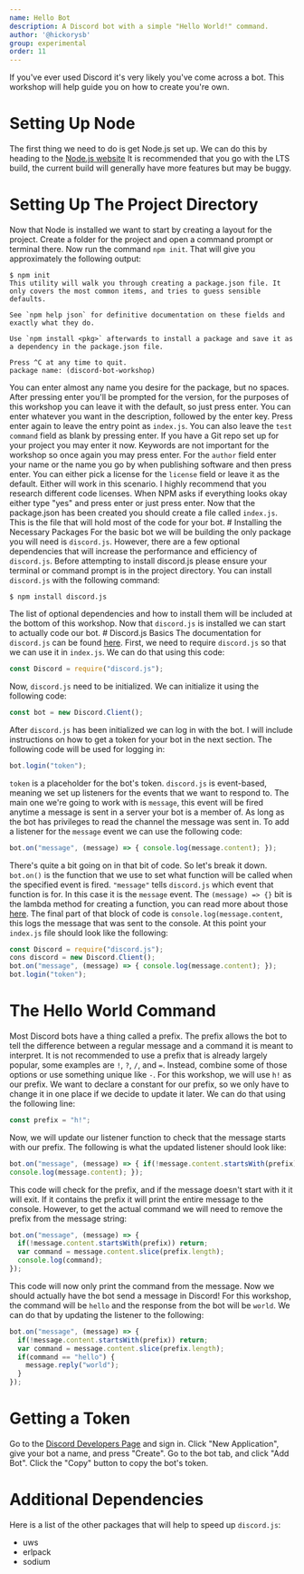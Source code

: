 ```yaml
---
name: Hello Bot
description: A Discord bot with a simple "Hello World!" command.
author: '@hickorysb'
group: experimental
order: 11
---
```


If you've ever used Discord it's very likely you've come across a bot. This workshop will help guide you on how to create you're own.

# Setting Up Node

The first thing we need to do is get Node.js set up. We can do this by heading to the [Node.js website](https://nodejs.org/) It is recommended that you go with the LTS build, the current build will generally have more features but may be buggy.

# Setting Up The Project Directory

Now that Node is installed we want to start by creating a layout for the project. Create a folder for the project and open a command prompt or terminal there. Now run the command `npm init`. That will give you approximately the following output:
```
$ npm init
This utility will walk you through creating a package.json file. It only covers the most common items, and tries to guess sensible defaults.

See `npm help json` for definitive documentation on these fields and exactly what they do.

Use `npm install <pkg>` afterwards to install a package and save it as a dependency in the package.json file.

Press ^C at any time to quit.
package name: (discord-bot-workshop)
```

You can enter almost any name you desire for the package, but no spaces. After pressing enter you'll be prompted for the version, for the purposes of this workshop you can leave it with the default, so just press enter. You can enter whatever you want in the description, followed by the enter key. Press enter again to leave the entry point as `index.js`. You can also leave the `test command` field as blank by pressing enter. If you have a Git repo set up for your project you may enter it now. Keywords are not important for the workshop so once again you may press enter. For the `author` field enter your name or the name you go by when publishing software and then press enter. You can either pick a license for the `license` field or leave it as the default. Either will work in this scenario. I highly recommend that you research different code licenses. When NPM asks if everything looks okay either type "yes" and press enter or just press enter. Now that the package.json has been created you should create a file called `index.js`. This is the file that will hold most of the code for your bot. # Installing the Necessary Packages For the basic bot we will be building the only package you will need is `discord.js`. However, there are a few optional dependencies that will increase the performance and efficiency of `discord.js`. Before attempting to install discord.js please ensure your terminal or command prompt is in the project directory. You can install `discord.js` with the following command:
```
$ npm install discord.js
```

The list of optional dependencies and how to install them will be included at the bottom of this workshop. Now that `discord.js` is installed we can start to actually code our bot. # Discord.js Basics The documentation for `discord.js` can be found [here](http://discord.js.org/). First, we need to require `discord.js` so that we can use it in `index.js`. We can do that using this code:
```js
const Discord = require("discord.js");
```

Now, `discord.js` need to be initialized. We can initialize it using the following code:
```js
const bot = new Discord.Client();
```

After `discord.js` has been initialized we can log in with the bot. I will include instructions on how to get a token for your bot in the next section. The following code will be used for logging in:
```js
bot.login("token");
```

`token` is a placeholder for the bot's token. `discord.js` is event-based, meaning we set up listeners for the events that we want to respond to. The main one we're going to work with is `message`, this event will be fired anytime a message is sent in a server your bot is a member of. As long as the bot has privileges to read the channel the message was sent in. To add a listener for the `message` event we can use the following code:
```js
bot.on("message", (message) => { console.log(message.content); });
```

There's quite a bit going on in that bit of code. So let's break it down. `bot.on()` is the function that we use to set what function will be called when the specified event is fired. `"message"` tells `discord.js` which event that function is for. In this case it is the `message` event. The `(message) => {}` bit is the lambda method for creating a function, you can read more about those [here](https://www.vinta.com.br/blog/2015/javascript-lambda-and-arrow-functions/). The final part of that block of code is `console.log(message.content`, this logs the message that was sent to the console. At this point your `index.js` file should look like the following:
```js
const Discord = require("discord.js");
cons discord = new Discord.Client();
bot.on("message", (message) => { console.log(message.content); });
bot.login("token");
```

# The Hello World Command

Most Discord bots have a thing called a prefix. The prefix allows the bot to tell the difference between a regular message and a command it is meant to interpret. It is not recommended to use a prefix that is already largely popular, some examples are `!`, `?`, `/`, and `=`. Instead, combine some of those options or use something unique like `-`. For this workshop, we will use `h!` as our prefix. We want to declare a constant for our prefix, so we only have to change it in one place if we decide to update it later. We can do that using the following line:
```js
const prefix = "h!";
```

Now, we will update our listener function to check that the message starts with our prefix. The following is what the updated listener should look like:
```js
bot.on("message", (message) => { if(!message.content.startsWith(prefix)) return;
console.log(message.content); });
```

This code will check for the prefix, and if the message doesn't start with it it will exit. If it contains the prefix it will print the entire message to the console. However, to get the actual command we will need to remove the prefix from the message string:
```js
bot.on("message", (message) => {
  if(!message.content.startsWith(prefix)) return;
  var command = message.content.slice(prefix.length);
  console.log(command);
});
```

This code will now only print the command from the message. Now we should actually have the bot send a message in Discord! For this workshop, the command will be `hello` and the response from the bot will be `world`. We can do that by updating the listener to the following:
```js
bot.on("message", (message) => {
  if(!message.content.startsWith(prefix)) return;
  var command = message.content.slice(prefix.length);
  if(command == "hello") {
    message.reply("world");
  }
});
```

# Getting a Token

Go to the [Discord Developers Page](https://discordapp.com/developers/applications/) and sign in. Click "New Application", give your bot a name, and press "Create". Go to the bot tab, and click "Add Bot". Click the "Copy" button to copy the bot's token.

# Additional Dependencies

Here is a list of the other packages that will help to speed up `discord.js`:
- uws
- erlpack
- sodium
